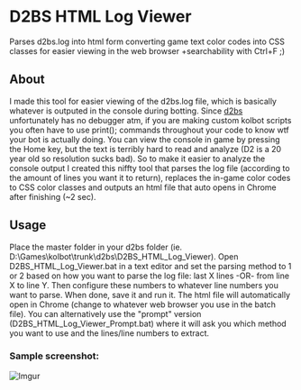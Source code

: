 # D2BS HTML Log Viewer
Parses d2bs.log into html form converting game text color codes into CSS classes for easier viewing in the web browser +searchability with Ctrl+F ;)
	
## About
I made this tool for easier viewing of the d2bs.log file, which is basically whatever is outputed in the console during botting. Since [d2bs](https://github.com/noah-/d2bs) unfortunately has no debugger atm, if you are making custom kolbot scripts you often have to use print(); commands throughout your code to know wtf your bot is actually doing. You can view the console in game by pressing the Home key, but the text is terribly hard to read and analyze (D2 is a 20 year old so resolution sucks bad). So to make it easier to analyze the console output I created this niffty tool that parses the log file (according to the amount of lines you want it to return), replaces the in-game color codes to CSS color classes and outputs an html file that auto opens in Chrome after finishing (~2 sec). 

## Usage
Place the master folder in your d2bs folder (ie. D:\Games\kolbot\trunk\d2bs\D2BS_HTML_Log_Viewer). Open D2BS_HTML_Log_Viewer.bat in a text editor and set the parsing method to 1 or 2 based on how you want to parse the log file: last X lines -OR- from line X to line Y. Then configure these numbers to whatever line numbers you want to parse. When done, save it and run it. The html file will automatically open in Chrome (change to whatever web browser you use in the batch file).
You can alternatively use the "prompt" version (D2BS_HTML_Log_Viewer_Prompt.bat) where it will ask you which method you want to use and the lines/line numbers to extract.

### Sample screenshot:

![Imgur](https://i.imgur.com/cR0ai3b.png)

